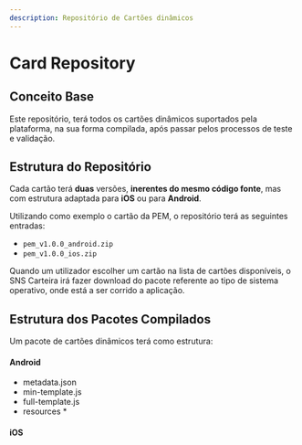 ```yaml
---
description: Repositório de Cartões dinâmicos
---
```


# Card Repository

## Conceito Base

Este repositório, terá todos os cartões dinâmicos suportados pela plataforma, na sua forma compilada, após passar pelos processos de teste e validação.

## Estrutura do Repositório

Cada cartão terá **duas** versões, **inerentes do mesmo código fonte**, mas com estrutura adaptada para **iOS** ou para **Android**.

Utilizando como exemplo o cartão da PEM, o repositório terá as seguintes entradas:

* `pem_v1.0.0_android.zip`
* `pem_v1.0.0_ios.zip`

Quando um utilizador escolher um cartão na lista de cartões disponíveis, o SNS Carteira irá fazer download do pacote referente ao tipo de sistema operativo, onde está a ser corrido a aplicação.

## Estrutura dos Pacotes Compilados

Um pacote de cartões dinâmicos terá como estrutura:

#### Android

* metadata.json
* min-template.js
* full-template.js
* resources
  * 

#### iOS



